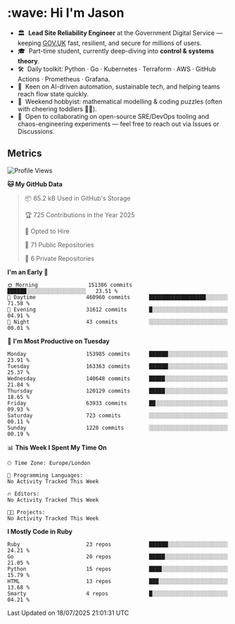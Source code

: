 <h1 align="left" id="jason-title">:wave: Hi I'm Jason</h1>

- 🏛️ &nbsp;**Lead Site Reliability Engineer** at the Government Digital Service — keeping [GOV.UK](https://www.gov.uk/) fast, resilient, and secure for millions of users.  
- 🎓 &nbsp;Part-time student, currently deep-diving into **control & systems theory**.  
- 🛠️ &nbsp;Daily toolkit: Python · Go · Kubernetes · Terraform · AWS · GitHub Actions · Prometheus · Grafana.  
- 🌱 &nbsp;Keen on AI-driven automation, sustainable tech, and helping teams reach flow state quickly.  
- 🧩 &nbsp;Weekend hobbyist: mathematical modelling & coding puzzles (often with cheering toddlers 👶👶). 
- 🤝 &nbsp;Open to collaborating on open-source SRE/DevOps tooling and chaos-engineering experiments — feel free to reach out via Issues or Discussions.


<h2>Metrics</h2>

<!--START_SECTION:waka-->
![Profile Views](http://img.shields.io/badge/Profile%20Views-0-blue)

**🐱 My GitHub Data** 

> 📦 65.2 kB Used in GitHub's Storage 
 > 
> 🏆 725 Contributions in the Year 2025
 > 
> 💼 Opted to Hire
 > 
> 📜 71 Public Repositories 
 > 
> 🔑 6 Private Repositories 
 > 
**I'm an Early 🐤** 

```text
🌞 Morning                151386 commits      ██████░░░░░░░░░░░░░░░░░░░   23.51 % 
🌆 Daytime                460960 commits      ██████████████████░░░░░░░   71.58 % 
🌃 Evening                31612 commits       █░░░░░░░░░░░░░░░░░░░░░░░░   04.91 % 
🌙 Night                  43 commits          ░░░░░░░░░░░░░░░░░░░░░░░░░   00.01 % 
```
📅 **I'm Most Productive on Tuesday** 

```text
Monday                   153985 commits      ██████░░░░░░░░░░░░░░░░░░░   23.91 % 
Tuesday                  163363 commits      ██████░░░░░░░░░░░░░░░░░░░   25.37 % 
Wednesday                140648 commits      █████░░░░░░░░░░░░░░░░░░░░   21.84 % 
Thursday                 120129 commits      █████░░░░░░░░░░░░░░░░░░░░   18.65 % 
Friday                   63933 commits       ██░░░░░░░░░░░░░░░░░░░░░░░   09.93 % 
Saturday                 723 commits         ░░░░░░░░░░░░░░░░░░░░░░░░░   00.11 % 
Sunday                   1220 commits        ░░░░░░░░░░░░░░░░░░░░░░░░░   00.19 % 
```


📊 **This Week I Spent My Time On** 

```text
🕑︎ Time Zone: Europe/London

💬 Programming Languages: 
No Activity Tracked This Week

🔥 Editors: 
No Activity Tracked This Week

🐱‍💻 Projects: 
No Activity Tracked This Week
```

**I Mostly Code in Ruby** 

```text
Ruby                     23 repos            ██████░░░░░░░░░░░░░░░░░░░   24.21 % 
Go                       20 repos            █████░░░░░░░░░░░░░░░░░░░░   21.05 % 
Python                   15 repos            ████░░░░░░░░░░░░░░░░░░░░░   15.79 % 
HTML                     13 repos            ███░░░░░░░░░░░░░░░░░░░░░░   13.68 % 
Smarty                   4 repos             █░░░░░░░░░░░░░░░░░░░░░░░░   04.21 % 
```




 Last Updated on 18/07/2025 21:01:31 UTC
<!--END_SECTION:waka-->

<!-- links -->

[issues page]: https://github.com/jasonBirchall/jasonBirchall/issues "jasonBirchall/issues"
